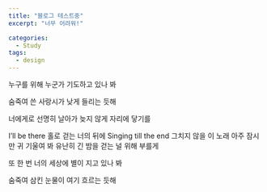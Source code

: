 ```yaml
---
title: "블로그 테스트중"
excerpt: "너무 어려워!"

categories:
  - Study
tags:
  - design
---
```


누구를 위해 누군가
기도하고 있나 봐

숨죽여 쓴 사랑시가
낮게 들리는 듯해

너에게로 선명히 날아가
늦지 않게 자리에 닿기를

I’ll be there 홀로 걷는 너의 뒤에
Singing till the end 그치지 않을 이 노래
아주 잠시만 귀 기울여 봐
유난히 긴 밤을 걷는 널 위해 부를게

또 한 번 너의 세상에
별이 지고 있나 봐

숨죽여 삼킨 눈물이
여기 흐르는 듯해
